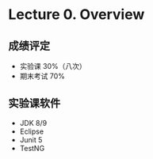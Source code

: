 
Lecture 0\. Overview
====================


成绩评定
----


* 实验课 30%（八次）
* 期末考试 70%


实验课软件
-----


* JDK 8/9
* Eclipse
* Junit 5
* TestNG


